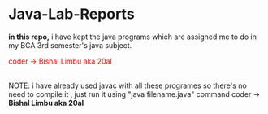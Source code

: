 # Java-Lab-Reports
<b>in this repo,</b> i have kept the java programs which are assigned me to do in my BCA 3rd semester's java subject.
<br>
<p style="color:red">coder -> <strrong>Bishal Limbu aka 20al</strong></p>
<br>
NOTE: i have already used javac with all these programes so there's no need to compile it , just run it using "java filename.java" command
<!-- <p style="color: green">Note</p> -> i have already compiled it using javac so to run these programs you only need the command "java filename.java" -->
coder -> <strong>Bishal Limbu aka 20al</strong>


